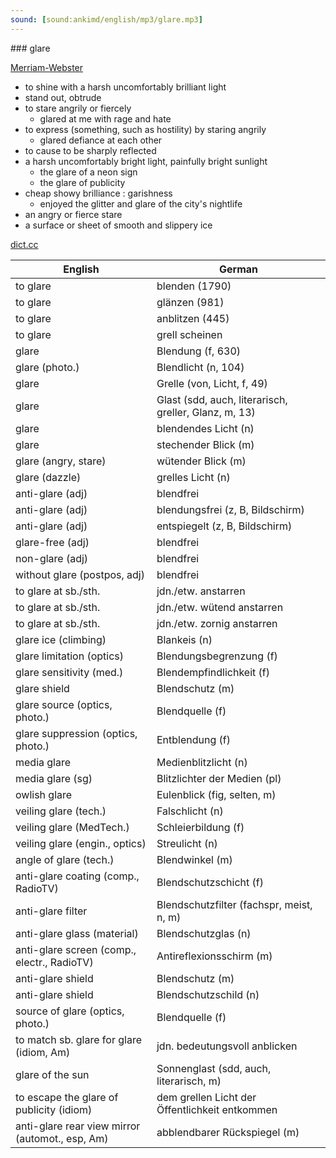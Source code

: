 ```yaml
---
sound: [sound:ankimd/english/mp3/glare.mp3]
---
```


\### glare

[Merriam-Webster](https://www.merriam-webster.com/dictionary/glare)

- to shine with a harsh uncomfortably brilliant light
- stand out, obtrude
- to stare angrily or fiercely
    - glared at me with rage and hate
- to express (something, such as hostility) by staring angrily
    - glared defiance at each other
- to cause to be sharply reflected
- a harsh uncomfortably bright light, painfully bright sunlight
    - the glare of a neon sign
    - the glare of publicity
- cheap showy brilliance : garishness
    - enjoyed the glitter and glare of the city's nightlife
- an angry or fierce stare
- a surface or sheet of smooth and slippery ice

[dict.cc](https://www.dict.cc/glare)

| English        | German       |
| -------------- | ------------ |
| to glare | blenden (1790) |
| to glare | glänzen (981) |
| to glare | anblitzen (445) |
| to glare | grell scheinen |
| glare | Blendung (f, 630) |
| glare (photo.) | Blendlicht (n, 104) |
| glare | Grelle (von, Licht, f, 49) |
| glare | Glast (sdd, auch, literarisch, greller, Glanz, m, 13) |
| glare | blendendes Licht (n) |
| glare | stechender Blick (m) |
| glare (angry, stare) | wütender Blick (m) |
| glare (dazzle) | grelles Licht (n) |
| anti-glare (adj) | blendfrei |
| anti-glare (adj) | blendungsfrei (z, B, Bildschirm) |
| anti-glare (adj) | entspiegelt (z, B, Bildschirm) |
| glare-free (adj) | blendfrei |
| non-glare (adj) | blendfrei |
| without glare (postpos, adj) | blendfrei |
| to glare at sb./sth. | jdn./etw. anstarren |
| to glare at sb./sth. | jdn./etw. wütend anstarren |
| to glare at sb./sth. | jdn./etw. zornig anstarren |
| glare ice (climbing) | Blankeis (n) |
| glare limitation (optics) | Blendungsbegrenzung (f) |
| glare sensitivity (med.) | Blendempfindlichkeit (f) |
| glare shield | Blendschutz (m) |
| glare source (optics, photo.) | Blendquelle (f) |
| glare suppression (optics, photo.) | Entblendung (f) |
| media glare | Medienblitzlicht (n) |
| media glare (sg) | Blitzlichter der Medien (pl) |
| owlish glare | Eulenblick (fig, selten, m) |
| veiling glare (tech.) | Falschlicht (n) |
| veiling glare (MedTech.) | Schleierbildung (f) |
| veiling glare (engin., optics) | Streulicht (n) |
| angle of glare (tech.) | Blendwinkel (m) |
| anti-glare coating (comp., RadioTV) | Blendschutzschicht (f) |
| anti-glare filter | Blendschutzfilter (fachspr, meist, n, m) |
| anti-glare glass (material) | Blendschutzglas (n) |
| anti-glare screen (comp., electr., RadioTV) | Antireflexionsschirm (m) |
| anti-glare shield | Blendschutz (m) |
| anti-glare shield | Blendschutzschild (n) |
| source of glare (optics, photo.) | Blendquelle (f) |
| to match sb. glare for glare (idiom, Am) | jdn. bedeutungsvoll anblicken |
| glare of the sun | Sonnenglast (sdd, auch, literarisch, m) |
| to escape the glare of publicity (idiom) | dem grellen Licht der Öffentlichkeit entkommen |
| anti-glare rear view mirror (automot., esp, Am) | abblendbarer Rückspiegel (m) |
